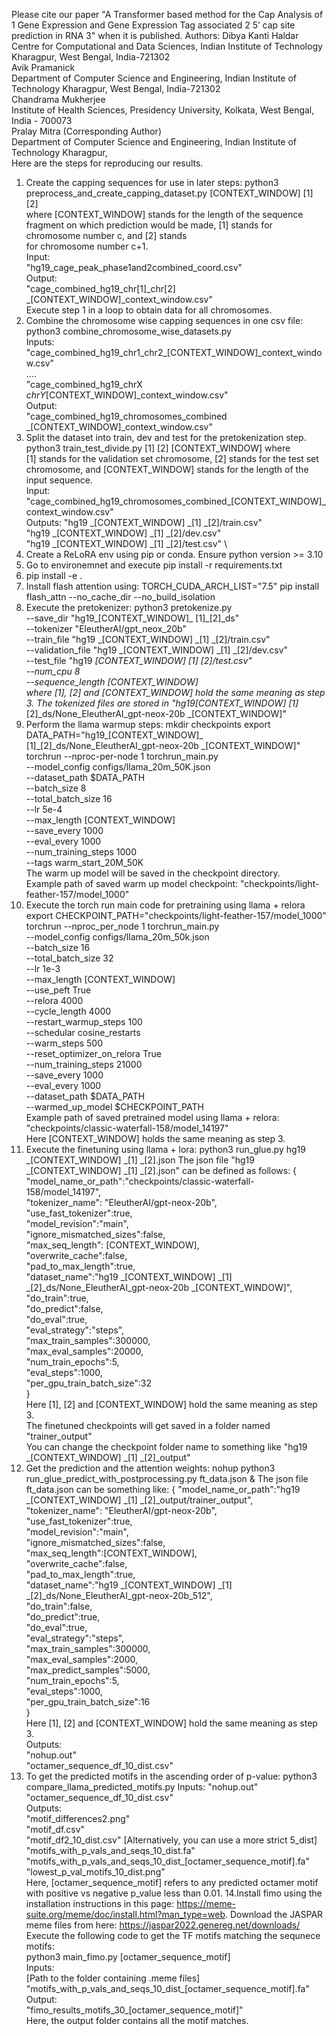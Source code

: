 Please cite our paper 
"A Transformer based method for the Cap Analysis of 1 Gene Expression and Gene Expression Tag associated 2 5’ cap site prediction in RNA 3"
when it is published.
Authors:
Dibya Kanti Haldar \
Centre for Computational and Data Sciences, Indian Institute of Technology Kharagpur, West
Bengal, India-721302 \
Avik Pramanick \
Department of Computer Science and Engineering, Indian Institute of Technology Kharagpur,
West Bengal, India-721302 \
Chandrama Mukherjee \
Institute of Health Sciences, Presidency University, Kolkata, West Bengal, India - 700073 \
Pralay Mitra (Corresponding Author) \
Department of Computer Science and Engineering, Indian Institute of Technology Kharagpur, \
Here are the steps for reproducing our results.
1. Create the capping sequences for use in later steps:
   python3 preprocess_and_create_capping_dataset.py [CONTEXT_WINDOW] [1] [2]  \
   where [CONTEXT_WINDOW] stands for the length of the sequence fragment on which prediction would be made, [1] stands for chromosome number c, and [2] stands \
   for chromosome number c+1. \
   Input: \
   "hg19_cage_peak_phase1and2combined_coord.csv" \
   Output: \
   "cage_combined_hg19_chr[1]_chr[2] _[CONTEXT_WINDOW]_context_window.csv" \
   Execute step 1 in a loop to obtain data for all chromosomes. 
2. Combine the chromosome wise capping sequences in one csv file:
   python3 combine_chromosome_wise_datasets.py \
   Inputs: \
   "cage_combined_hg19_chr1_chr2_[CONTEXT_WINDOW]_context_window.csv" \
   .... \
   "cage_combined_hg19_chrX _chrY_[CONTEXT_WINDOW]_context_window.csv" \
   Output: \
   "cage_combined_hg19_chromosomes_combined _[CONTEXT_WINDOW]_context_window.csv" 
3. Split the dataset into train, dev and test for the pretokenization step. \
   python3 train_test_divide.py [1] [2] [CONTEXT_WINDOW] where \
   [1] stands for the validation set chromosome, [2] stands for the test set chromosome, and [CONTEXT_WINDOW] stands for the length of the input sequence. \
   Input: \
   "cage_combined_hg19_chromosomes_combined_[CONTEXT_WINDOW]_context_window.csv" \
   Outputs:
   "hg19 _[CONTEXT_WINDOW] _[1] _[2]/train.csv" \
   "hg19 _[CONTEXT_WINDOW] _[1] _[2]/dev.csv" \
   "hg19 _[CONTEXT_WINDOW] _[1] _[2]/test.csv" \
5. Create a ReLoRA env using pip or conda. Ensure python version >= 3.10
6. Go to environemnet and execute pip install -r requirements.txt
7. pip install -e .
8. Install flash attention using:
TORCH_CUDA_ARCH_LIST="7.5" pip install flash_attn --no_cache_dir --no_build_isolation
9. Execute the pretokenizer:
    python3 pretokenize.py \
   --save_dir "hg19_[CONTEXT_WINDOW]_ [1]_[2]_ds" \
   --tokenizer "EleutherAI/gpt_neox_20b" \
   --train_file "hg19 _[CONTEXT_WINDOW] _[1] _[2]/train.csv" \
   --validation_file "hg19 _[CONTEXT_WINDOW] _[1] _[2]/dev.csv" \
   --test_file "hg19 _[CONTEXT_WINDOW] _[1] _[2]/test.csv" \
   --num_cpu 8 \
   --sequence_length [CONTEXT_WINDOW] \
   where [1], [2] and [CONTEXT_WINDOW] hold the same meaning as step 3.
   The tokenized files are stored in "hg19_[CONTEXT_WINDOW]_ [1]_[2]_ds/None_EleutherAI_gpt-neox-20b _[CONTEXT_WINDOW]"    
11. Perform the llama warmup steps:
   mkdir checkpoints
   export DATA_PATH="hg19_[CONTEXT_WINDOW]_ [1]_[2]_ds/None_EleutherAI_gpt-neox-20b _[CONTEXT_WINDOW]"
   torchrun --nproc-per-node 1 torchrun_main.py \
       --model_config configs/llama_20m_50K.json \
       --dataset_path $DATA_PATH \
       --batch_size 8 \
       --total_batch_size 16 \
       --lr 5e-4 \
       --max_length [CONTEXT_WINDOW] \
       --save_every 1000 \
       --eval_every 1000 \
       --num_training_steps 1000 \
       --tags warm_start_20M_50K \
    The warm up model will be saved in the checkpoint directory. \
    Example path of saved warm up model checkpoint: "checkpoints/light-feather-157/model_1000"
13. Execute the torch run main code for pretraining using llama + relora
    export CHECKPOINT_PATH="checkpoints/light-feather-157/model_1000"
   torchrun --nproc_per_node 1 torchrun_main.py \
   --model_config configs/llama_20m_50k.json \
   --batch_size 16 \
   --total_batch_size 32 \
   --lr 1e-3 \
   --max_length [CONTEXT_WINDOW] \
   --use_peft True \
   --relora 4000 \
   --cycle_length 4000 \
   --restart_warmup_steps 100 \
   --schedular cosine_restarts \
   --warm_steps 500 \
   --reset_optimizer_on_relora True \
   --num_training_steps 21000 \
   --save_every 1000 \
   --eval_every 1000 \
   --dataset_path $DATA_PATH \
   --warmed_up_model $CHECKPOINT_PATH \
    Example path of saved pretrained model using llama + relora: "checkpoints/classic-waterfall-158/model_14197" \
    Here [CONTEXT_WINDOW] holds the same meaning as step 3.
15. Execute the finetuning using llama + lora:
   python3 run_glue.py hg19 _[CONTEXT_WINDOW] _[1] _[2].json
   The json file "hg19 _[CONTEXT_WINDOW] _[1] _[2].json" can be defined as follows:
   {
		"model_name_or_path":"checkpoints/classic-waterfall-158/model_14197", \
      		"tokenizer_name": "EleutherAI/gpt-neox-20b", \
		"use_fast_tokenizer":true, \
		"model_revision":"main", \
		"ignore_mismatched_sizes":false, \
      		"max_seq_length": [CONTEXT_WINDOW], \
      		"overwrite_cache":false, \
      		"pad_to_max_length":true, \
      		"dataset_name":"hg19 _[CONTEXT_WINDOW] _[1] _[2]_ds/None_EleutherAI_gpt-neox-20b _[CONTEXT_WINDOW]", \
      		"do_train":true, \
      		"do_predict":false, \
      		"do_eval":true, \
		"eval_strategy":"steps", \
		"max_train_samples":300000, \
		"max_eval_samples":20000, \
		"num_train_epochs":5, \
		"eval_steps":1000, \
		"per_gpu_train_batch_size":32 \
}  \
Here [1], [2] and [CONTEXT_WINDOW] hold the same meaning as step 3. \
The finetuned checkpoints will get saved in a folder named "trainer_output" \
You can change the checkpoint folder name to something like "hg19 _[CONTEXT_WINDOW] _[1] _[2]_output"
16. Get the prediction and the attention weights:
   nohup python3 run_glue_predict_with_postprocessing.py ft_data.json &
    The json file ft_data.json can be something like:
    {
		"model_name_or_path":"hg19 _[CONTEXT_WINDOW] _[1] _[2]_output/trainer_output", \
                "tokenizer_name": "EleutherAI/gpt-neox-20b", \
		"use_fast_tokenizer":true, \
		"model_revision":"main", \
		"ignore_mismatched_sizes":false, \
                "max_seq_length":[CONTEXT_WINDOW], \
                "overwrite_cache":false, \
                "pad_to_max_length":true, \
                "dataset_name":"hg19 _[CONTEXT_WINDOW] _[1] _[2]_ds/None_EleutherAI_gpt-neox-20b_512", \
                "do_train":false, \
                "do_predict":true, \
                "do_eval":true, \
		"eval_strategy":"steps", \
		"max_train_samples":300000, \
		"max_eval_samples":2000, \
		"max_predict_samples":5000, \
		"num_train_epochs":5, \
		"eval_steps":1000, \
		"per_gpu_train_batch_size":16 \
} \
Here [1], [2] and [CONTEXT_WINDOW] hold the same meaning as step 3. \
Outputs: \
"nohup.out" \
"octamer_sequence_df_10_dist.csv"
18. To get the predicted motifs in the ascending order of p-value:
   python3 compare_llama_predicted_motifs.py
   Inputs:
   "nohup.out" \
   "octamer_sequence_df_10_dist.csv" \
   Outputs: \
   "motif_differences2.png" \
   "motif_df.csv" \
   "motif_df2_10_dist.csv" [Alternatively, you can use a more strict 5_dist] \
   "motifs_with_p_vals_and_seqs_10_dist.fa" \
   "motifs_with_p_vals_and_seqs_10_dist_[octamer_sequence_motif].fa" \
   "lowest_p_val_motifs_10_dist.png" \
   Here, [octamer_sequence_motif] refers to any predicted octamer motif with positive vs negative p_value less than 0.01.
14.Install fimo using the installation instructions in this page: https://meme-suite.org/meme/doc/install.html?man_type=web.
    Download the JASPAR meme files from here: https://jaspar2022.genereg.net/downloads/ \
    Execute the following code to get the TF motifs matching the sequnece motifs:  \
    python3 main_fimo.py [octamer_sequence_motif] \
    Inputs: \
    [Path to the folder containing .meme files] \
    "motifs_with_p_vals_and_seqs_10_dist_[octamer_sequence_motif].fa" \
    Output: \
    "fimo_results_motifs_30_[octamer_sequence_motif]" \
    Here, the output folder contains all the motif matches.
